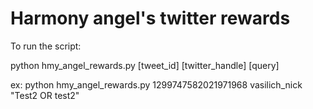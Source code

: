 # Harmony angel's twitter rewards

To run the script:

python hmy_angel_rewards.py [tweet_id] [twitter_handle] [query]

ex: python hmy_angel_rewards.py 1299747582021971968 vasilich_nick  "Test2 OR test2"
